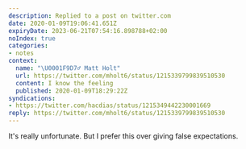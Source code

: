 ```yaml
---
description: Replied to a post on twitter.com
date: 2020-01-09T19:06:41.651Z
expiryDate: 2023-06-21T07:54:16.898788+02:00
noIndex: true
categories:
- notes
context:
  name: "\U0001F9D7‍♂️ Matt Holt"
  url: https://twitter.com/mholt6/status/1215339799839510530
  content: I know the feeling
  published: 2020-01-09T18:29:22Z
syndications:
- https://twitter.com/hacdias/status/1215349442230001669
reply: https://twitter.com/mholt6/status/1215339799839510530
---
```


It's really unfortunate. But I prefer this over giving false expectations.
